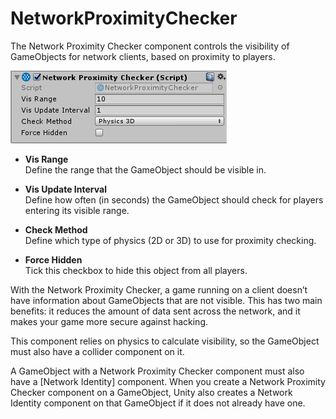 # NetworkProximityChecker

The Network Proximity Checker component controls the visibility of GameObjects for network clients, based on proximity to players.

![The Network Proximity Checker component](NetworkProximityCheck.png)

-   **Vis Range**  
    Define the range that the GameObject should be visible in.

-   **Vis Update Interval**  
    Define how often (in seconds) the GameObject should check for players entering its visible range.

-   **Check Method**  
    Define which type of physics (2D or 3D) to use for proximity checking.

-   **Force Hidden**  
    Tick this checkbox to hide this object from all players.

With the Network Proximity Checker, a game running on a client doesn’t have information about GameObjects that are not visible. This has two main benefits: it reduces the amount of data sent across the network, and it makes your game more secure against hacking.

This component relies on physics to calculate visibility, so the GameObject must also have a collider component on it.

A GameObject with a Network Proximity Checker component must also have a [Network Identity] component. When you create a Network Proximity Checker component on a GameObject, Unity also creates a Network Identity component on that GameObject if it does not already have one.
